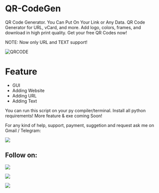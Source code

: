 # QR-CodeGen
QR Code Generator. You Can Put On Your Link or Any Data. QR Code Generator for URL, vCard, and more. Add logo, colors, frames, and download in high print quality. Get your free QR Codes now!

NOTE: Now only URL and TEXT support!

![QRCODE](https://user-images.githubusercontent.com/49250151/103653970-7b26f380-4f8f-11eb-9a2c-0c7652e6cf85.png)

# Feature
- GUI
- Adding Website
- Adding URL
- Adding Text

You can run this script on your py compiler/terminal. Install all python requirements!
More feature & exe coming Soon!

For any kind of help, support, payment, suggetion and request ask me on Gmail / Telegram:

<a href="https://t.me/linux_repo"><img src="https://img.shields.io/badge/Telegram-Group%20Telegram%20Join-blue.svg?logo=telegram"></a>

## Follow on:
<p align="left">
<a href="https://github.com/palahsu"><img src="https://img.shields.io/badge/GitHub-Follow%20on%20GitHub-inactive.svg?logo=github"></a>
</p><p align="left">
<a href="https://www.facebook.com/aduri.knox01/"><img src="https://img.shields.io/badge/Facebook-Follow%20on%20Facebook-blue.svg?logo=facebook"></a>
</p><p align="left">
<a href="https://t.me/AD0000000"><img src="https://img.shields.io/badge/Telegram-Contact%20Telegram%20Profile-blue.svg?logo=telegram"></a>
</p><p align="left"> 
 
